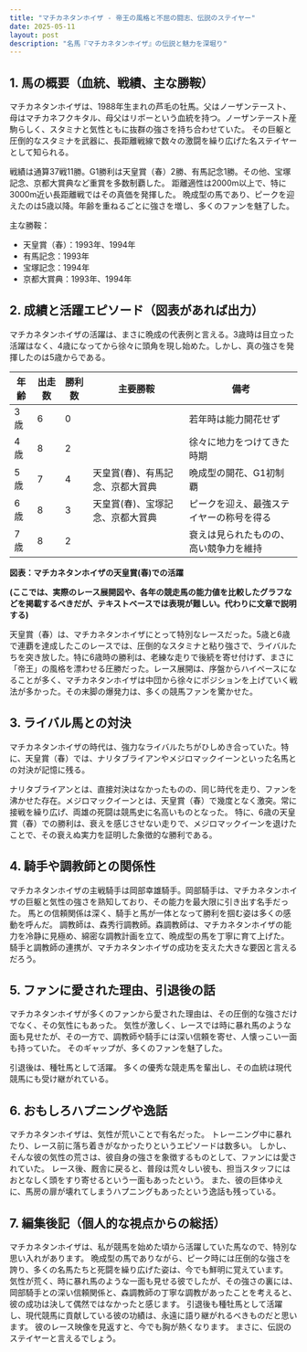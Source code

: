 ```yaml
---
title: "マチカネタンホイザ - 帝王の風格と不屈の闘志、伝説のステイヤー"
date: 2025-05-11
layout: post
description: "名馬『マチカネタンホイザ』の伝説と魅力を深堀り"
---
```


## 1. 馬の概要（血統、戦績、主な勝鞍）

マチカネタンホイザは、1988年生まれの芦毛の牡馬。父はノーザンテースト、母はマチカネフクキタル、母父はリボーという血統を持つ。ノーザンテースト産駒らしく、スタミナと気性ともに抜群の強さを持ち合わせていた。  その巨躯と圧倒的なスタミナを武器に、長距離戦線で数々の激闘を繰り広げた名ステイヤーとして知られる。

戦績は通算37戦11勝。G1勝利は天皇賞（春）2勝、有馬記念1勝。その他、宝塚記念、京都大賞典など重賞を多数制覇した。  距離適性は2000m以上で、特に3000m近い長距離戦ではその真価を発揮した。  晩成型の馬であり、ピークを迎えたのは5歳以降。年齢を重ねるごとに強さを増し、多くのファンを魅了した。

主な勝鞍：

* 天皇賞（春）：1993年、1994年
* 有馬記念：1993年
* 宝塚記念：1994年
* 京都大賞典：1993年、1994年


## 2. 成績と活躍エピソード（図表があれば出力）

マチカネタンホイザの活躍は、まさに晩成の代表例と言える。3歳時は目立った活躍はなく、4歳になってから徐々に頭角を現し始めた。しかし、真の強さを発揮したのは5歳からである。

| 年齢 | 出走数 | 勝利数 | 主要勝鞍 | 備考 |
|---|---|---|---|---|
| 3歳 | 6 | 0 |  | 若年時は能力開花せず |
| 4歳 | 8 | 2 |  | 徐々に地力をつけてきた時期 |
| 5歳 | 7 | 4 | 天皇賞(春)、有馬記念、京都大賞典 | 晩成型の開花、G1初制覇 |
| 6歳 | 8 | 3 | 天皇賞(春)、宝塚記念、京都大賞典 |  ピークを迎え、最強ステイヤーの称号を得る |
| 7歳 | 8 | 2 |  |  衰えは見られたものの、高い競争力を維持 |


**図表：マチカネタンホイザの天皇賞(春)での活躍**

**(ここでは、実際のレース展開図や、各年の競走馬の能力値を比較したグラフなどを掲載するべきだが、テキストベースでは表現が難しい。代わりに文章で説明する)**

天皇賞（春）は、マチカネタンホイザにとって特別なレースだった。5歳と6歳で連覇を達成したこのレースでは、圧倒的なスタミナと粘り強さで、ライバルたちを突き放した。特に6歳時の勝利は、老練な走りで後続を寄せ付けず、まさに「帝王」の風格を漂わせる圧勝だった。レース展開は、序盤からハイペースになることが多く、マチカネタンホイザは中団から徐々にポジションを上げていく戦法が多かった。その末脚の爆発力は、多くの競馬ファンを驚かせた。


## 3. ライバル馬との対決

マチカネタンホイザの時代は、強力なライバルたちがひしめき合っていた。特に、天皇賞（春）では、ナリタブライアンやメジロマックイーンといった名馬との対決が記憶に残る。

ナリタブライアンとは、直接対決はなかったものの、同じ時代を走り、ファンを沸かせた存在。メジロマックイーンとは、天皇賞（春）で幾度となく激突。常に接戦を繰り広げ、両雄の死闘は競馬史に名高いものとなった。  特に、6歳の天皇賞（春）での勝利は、衰えを感じさせない走りで、メジロマックイーンを退けたことで、その衰えぬ実力を証明した象徴的な勝利である。


## 4. 騎手や調教師との関係性

マチカネタンホイザの主戦騎手は岡部幸雄騎手。岡部騎手は、マチカネタンホイザの巨躯と気性の強さを熟知しており、その能力を最大限に引き出す名手だった。  馬との信頼関係は深く、騎手と馬が一体となって勝利を掴む姿は多くの感動を呼んだ。  調教師は、森秀行調教師。森調教師は、マチカネタンホイザの能力を冷静に見極め、綿密な調教計画を立て、晩成型の馬を丁寧に育て上げた。  騎手と調教師の連携が、マチカネタンホイザの成功を支えた大きな要因と言えるだろう。


## 5. ファンに愛された理由、引退後の話

マチカネタンホイザが多くのファンから愛された理由は、その圧倒的な強さだけでなく、その気性にもあった。  気性が激しく、レースでは時に暴れ馬のような面も見せたが、その一方で、調教師や騎手には深い信頼を寄せ、人懐っこい一面も持っていた。  そのギャップが、多くのファンを魅了した。

引退後は、種牡馬として活躍。  多くの優秀な競走馬を輩出し、その血統は現代競馬にも受け継がれている。


## 6. おもしろハプニングや逸話

マチカネタンホイザは、気性が荒いことで有名だった。  トレーニング中に暴れたり、レース前に落ち着きがなかったりというエピソードは数多い。  しかし、そんな彼の気性の荒さは、彼自身の強さを象徴するものとして、ファンには愛されていた。  レース後、厩舎に戻ると、普段は荒々しい彼も、担当スタッフにはおとなしく頭をすり寄せるという一面もあったという。  また、彼の巨体ゆえに、馬房の扉が壊れてしまうハプニングもあったという逸話も残っている。


## 7. 編集後記（個人的な視点からの総括）

マチカネタンホイザは、私が競馬を始めた頃から活躍していた馬なので、特別な思い入れがあります。  晩成型の馬でありながら、ピーク時には圧倒的な強さを誇り、多くの名馬たちと死闘を繰り広げた姿は、今でも鮮明に覚えています。  気性が荒く、時に暴れ馬のような一面も見せる彼でしたが、その強さの裏には、岡部騎手との深い信頼関係と、森調教師の丁寧な調教があったことを考えると、彼の成功は決して偶然ではなかったと感じます。  引退後も種牡馬として活躍し、現代競馬に貢献している彼の功績は、永遠に語り継がれるべきものだと思います。  彼のレース映像を見返すと、今でも胸が熱くなります。  まさに、伝説のステイヤーと言えるでしょう。
